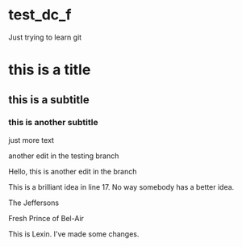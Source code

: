 # test_dc_f
Just trying to learn git


# this is a title
## this is a subtitle

### this is another subtitle


just more text

another edit in the testing branch

Hello, this is another edit in the branch


This is a brilliant idea in line 17.  No way somebody has a better idea.


The Jeffersons


Fresh Prince of Bel-Air

This is Lexin. I've made some changes. 
